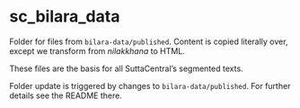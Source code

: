 # sc_bilara_data

Folder for files from `bilara-data/published`. Content is copied literally over, except we transform from *nilakkhana* to HTML. 

These files are the basis for all SuttaCentral’s segmented texts.

Folder update is triggered by changes to `bilara-data/published`. For further details see the README there.

